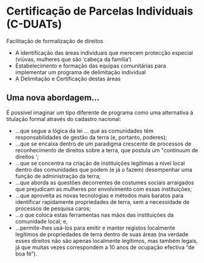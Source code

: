 # Certificação de Parcelas Individuais \(C-DUATs\)

Facilitação de formalização de direitos

* A identificação das áreas individuais que merecem protecção especial \(viúvas, mulheres que são ‘cabeça da família’\)
* Estabelecimento e formação das equipas comunitárias para implementar um programa de delimitação individual
* A Delimitação e Certificação destas áreas

## 

## Uma nova abordagem...

É possível imaginar um tipo diferente de programa como uma alternativa à titulação formal através do cadastro nacional:

* ...que segue a lógica da lei ... que as comunidades têm responsabilidades de gestão da terra \(e, portanto, poderes\);
* ...que se encaixa dentro de um paradigma crescente de processos de reconhecimento de direitos sobre a terra, que postula um "continuum de direitos ';
* ...que se concentra na criação de instituições legítimas a nível local dentro das comunidades que podem \(e já o fazem\) desempenhar uma função de administração da terra;
* ...que aborda as questões decorrentes de costumes sociais arraigados que prejudicam as mulheres por envolvimento com essas instituições;
* ...que aproveita as novas tecnologias e métodos mais baratos para identificar rapidamente propriedades de terra, sem a necessidade de processos de pesquisa caros;
* ...o que coloca estas ferramentas nas mãos das instituições da comunidade local; e,
* ...permite-lhes usá-los para emitir e manter registos localmente legítimos de propriedades de terra dentro de suas áreas \(na verdade esses direitos não são apenas localmente legítimos, mas também legais, já que muitas vezes correspondem a 10 anos de ocupação efectiva “de boa fé”\).




